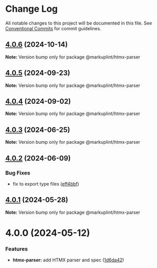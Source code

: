 # Change Log

All notable changes to this project will be documented in this file.
See [Conventional Commits](https://conventionalcommits.org) for commit guidelines.

## [4.0.6](https://github.com/markuplint/markuplint/compare/@markuplint/htmx-parser@4.0.5...@markuplint/htmx-parser@4.0.6) (2024-10-14)

**Note:** Version bump only for package @markuplint/htmx-parser





## [4.0.5](https://github.com/markuplint/markuplint/compare/@markuplint/htmx-parser@4.0.4...@markuplint/htmx-parser@4.0.5) (2024-09-23)

**Note:** Version bump only for package @markuplint/htmx-parser

## [4.0.4](https://github.com/markuplint/markuplint/compare/@markuplint/htmx-parser@4.0.3...@markuplint/htmx-parser@4.0.4) (2024-09-02)

**Note:** Version bump only for package @markuplint/htmx-parser

## [4.0.3](https://github.com/markuplint/markuplint/compare/@markuplint/htmx-parser@4.0.2...@markuplint/htmx-parser@4.0.3) (2024-06-25)

**Note:** Version bump only for package @markuplint/htmx-parser

## [4.0.2](https://github.com/markuplint/markuplint/compare/@markuplint/htmx-parser@4.0.1...@markuplint/htmx-parser@4.0.2) (2024-06-09)

### Bug Fixes

- fix to export type files ([eff4bbf](https://github.com/markuplint/markuplint/commit/eff4bbfd127574809dc5e15d7cafe87699758ee0))

## [4.0.1](https://github.com/markuplint/markuplint/compare/@markuplint/htmx-parser@4.0.0...@markuplint/htmx-parser@4.0.1) (2024-05-28)

**Note:** Version bump only for package @markuplint/htmx-parser

# 4.0.0 (2024-05-12)

### Features

- **htmx-parser:** add HTMX parser and spec ([1d6da42](https://github.com/markuplint/markuplint/commit/1d6da421366d2f132b4ecf314b86d15b52d8dabd))
